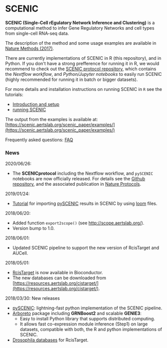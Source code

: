 
# SCENIC

**SCENIC (Single-Cell rEgulatory Network Inference and Clustering)** is a computational method to infer Gene Regulatory Networks and cell types from single-cell RNA-seq data. 

The description of the method and some usage examples are available in [Nature Methods (2017)](https://www.nature.com/articles/nmeth.4463).

There are currently implementations of SCENIC in R (this repository), and in Python. If you don't have a strong prefference for running it in R, we would recommend to check out the [SCENIC protocol repository](https://github.com/aertslab/SCENICprotocol/), which contains the *Nextflow workflow*, and *Python/Jupyter notebooks* to easily run SCENIC (highly recommended for running it in batch or bigger datasets).

For more details and installation instructions on running SCENIC in `R` see the tutorials:
  - [Introduction and setup](https://rawcdn.githack.com/aertslab/SCENIC/66656c71f99000a67d3f25e8b811e18338ff8270/inst/doc/SCENIC_Setup.html)
  - [running SCENIC](https://rawcdn.githack.com/aertslab/SCENIC/6aed5ef0b0386a87982ba4cc7aa13db0444263a6/inst/doc/SCENIC_Running.html)

The output from the examples is available at: [https://scenic.aertslab.org/scenic_paper/examples/](https://scenic.aertslab.org/scenic_paper/examples/)

Frequently asked questions: [FAQ](https://github.com/aertslab/SCENIC/blob/master/vignettes/FAQ.md)

### News

2020/06/26:
- The **SCENICprotocol** including the Nextflow workflow, and `pySCENIC` notebooks are now officially released. For details see the [Github repository](https://github.com/aertslab/SCENICprotocol/), and the associated publication in [Nature Protocols](https://doi.org/10.1038/s41596-020-0336-2).

2019/01/24:
  - [Tutorial](https://rawcdn.githack.com/aertslab/SCENIC/0a4c96ed8d930edd8868f07428090f9dae264705/inst/doc/importing_pySCENIC.html)
    for importing [pySCENIC](http://pyscenic.readthedocs.io) results in SCENIC by using [loom](http://scope.aertslab.org/) files.

2018/06/20:
  - Added function `export2scope()` (see http://scope.aertslab.org/).
  - Version bump to 1.0.

2018/06/01:
  - Updated SCENIC pipeline to support the new version of RcisTarget and AUCell.

2018/05/01:
  - [RcisTarget](https://bioconductor.org/packages/RcisTarget) is now available in Bioconductor.
  - The new databases can be downloaded from [https://resources.aertslab.org/cistarget/](https://resources.aertslab.org/cistarget/). 

2018/03/30: New releases
  - [pySCENIC](https://pyscenic.readthedocs.io): lightning-fast python implementation of the SCENIC pipeline.
  - [Arboreto](https://arboreto.readthedocs.io) package including **GRNBoost2** and scalable **GENIE3**:
      - Easy to install Python library that supports distributed computing.
      - It allows fast co-expression module inference (Step1) on large datasets, compatible with both, the R and python implementations of SCENIC.
  - [Drosophila databases](https://resources.aertslab.org/cistarget/) for RcisTarget.

